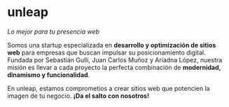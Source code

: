 # unleap
_Lo mejor para tu presencia web_

Somos una startup especializada en **desarrollo y optimización de sitios web** para empresas que buscan impulsar su posicionamiento digital. Fundada por Sebastián Gulli, Juan Carlos Muñoz y Ariadna López, nuestra misión es llevar a cada proyecto la perfecta combinación de **modernidad, dinamismo y funcionalidad**.

En unleap, estamos comprometios a crear sitios web que potencien la imagen de tu negocio.
**¡Da el salto con nosotros!**
